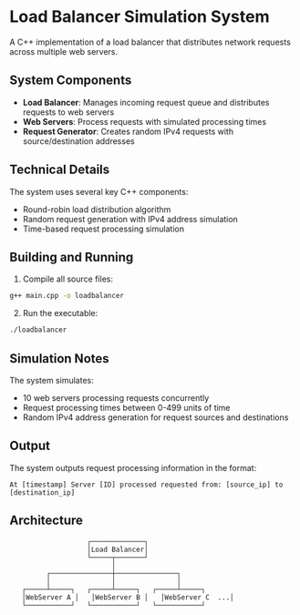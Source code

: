 # Load Balancer Simulation System

A C++ implementation of a load balancer that distributes network requests across multiple web servers.

## System Components

- **Load Balancer**: Manages incoming request queue and distributes requests to web servers
- **Web Servers**: Process requests with simulated processing times
- **Request Generator**: Creates random IPv4 requests with source/destination addresses

## Technical Details

The system uses several key C++ components:
- Round-robin load distribution algorithm
- Random request generation with IPv4 address simulation
- Time-based request processing simulation

## Building and Running

1. Compile all source files:
```bash
g++ main.cpp -o loadbalancer
```

2. Run the executable:
```bash
./loadbalancer
```

## Simulation Notes

The system simulates:
- 10 web servers processing requests concurrently
- Request processing times between 0-499 units of time
- Random IPv4 address generation for request sources and destinations

## Output

The system outputs request processing information in the format:
```
At [timestamp] Server [ID] processed requested from: [source_ip] to [destination_ip]
```

## Architecture

```
                   ┌─────────────┐
                   │Load Balancer│
                   └─────┬───────┘
                         │
         ┌───────────────┼───────────────┐
         │               │               │
   ┌─────┴─────┐   ┌─────┴─────┐   ┌─────┴─────┐
   │WebServer A │   │WebServer B │   │WebServer C  ...│
   └───────────┘   └───────────┘   └───────────┘
```